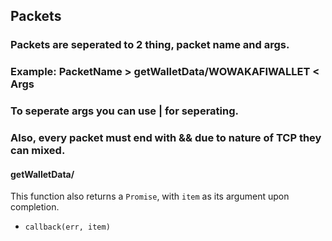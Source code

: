 ## Packets

### Packets are seperated to 2 thing, packet name and args. </br>
### Example: PacketName > getWalletData/WOWAKAFIWALLET < Args</br>
### To seperate args you can use | for seperating. </br>
### Also, every packet must end with && due to nature of TCP they can mixed.

#### getWalletData/

This function also returns a `Promise`, with `item` as its argument upon completion.

 * `callback(err, item)`